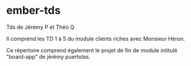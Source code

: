 # ember-tds
Tds de Jérémy P et Théo Q

Il comprend les TD 1 à 5 du module clients riches avec Monsieur Héron.

Ce répertoire comprend également le projet de fin de module intitulé "board-app" de jérémy puertolas.
